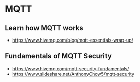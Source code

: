 # MQTT

## Learn how MQTT works
* https://www.hivemq.com/blog/mqtt-essentials-wrap-up/

## Fundamentals of MQTT Security
* https://www.hivemq.com/mqtt-security-fundamentals/
* https://www.slideshare.net/AnthonyChow5/mqtt-security
